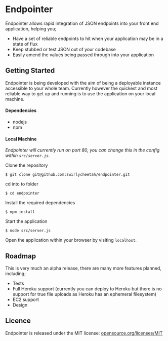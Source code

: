 # Endpointer

Endpointer allows rapid integration of JSON endpoints into your front end application, helping you;

* Have a set of reliable endpoints to hit when your application may be in a state of flux
* Keep stubbed or test JSON out of your codebase
* Easily amend the values being passed through into your application

## Getting Started

Endpointer is being developed with the aim of being a deployable instance accessible to your whole team. Currently however the quickest and most reliable way to get up and running is to use the application on your local machine.

#### Dependencies

* nodejs
* npm

#### Local Machine

*Endpointer will currently run on port 80, you can change this in the config within `src/server.js`.*

Clone the repository

`$ git clone git@github.com:swirlycheetah/endpointer.git`

cd into to folder

`$ cd endpointer`

Install the required dependencies

`$ npm install`

Start the application

`$ node src/server.js`

Open the application within your browser by visiting `localhost`.

## Roadmap

This is very much an alpha release, there are many more features planned, including;

* Tests
* Full Heroku support (currently you can deploy to Heroku but there is no support for true file uploads as Heroku has an ephemeral filesystem)
* EC2 support
* Design

## Licence

Endpointer is released under the MIT license:
[opensource.org/licenses/MIT](http://opensource.org/licenses/MIT)



